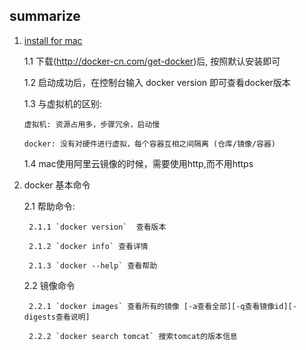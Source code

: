 ## summarize

 1. [install for mac](https://docs.docker.com/docker-for-mac/release-notes/)  
 
    1.1 下载(http://docker-cn.com/get-docker)后, 按照默认安装即可
    
    1.2 启动成功后，在控制台输入 docker version 即可查看docker版本
    
    1.3 与虚拟机的区别: 
    
        虚拟机: 资源占用多，步骤冗余，启动慢
        
        docker: 没有对硬件进行虚拟，每个容器互相之间隔离 (仓库/镜像/容器)
        
    1.4 mac使用阿里云镜像的时候，需要使用http,而不用https
       
 2. docker 基本命令
    
    2.1 帮助命令:  
         
         2.1.1 `docker version`  查看版本
         
         2.1.2 `docker info` 查看详情
         
         2.1.3 `docker --help` 查看帮助
    
    2.2 镜像命令 
    
         2.2.1 `docker images` 查看所有的镜像 [-a查看全部][-q查看镜像id][-digests查看说明]
         
         2.2.2 `docker search tomcat` 搜索tomcat的版本信息  
       
    
    